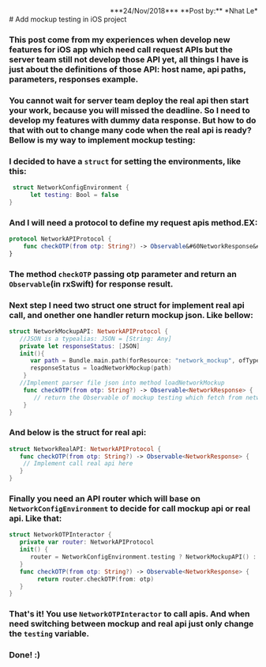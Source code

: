 <title>Document</title>
<div style="text-align: right"> 
***24/Nov/2018***
**Post by:** *Nhat Le*
</div>
# Add mockup testing in iOS project

### This post come from my experiences when develop new features for iOS app which need call request APIs but the server team still not develop those API yet, all things I have is just about the definitions of those API: host name, api paths, parameters, responses example.<br/>

### You cannot wait for server team deploy the real api then start your work, because you will missed the deadline. So I need to develop my features with dummy data response. But how to do that with out to change many code when the real api is ready? Bellow is my way to implement mockup testing:

### I decided to have a `struct` for setting the environments, like this:

```swift
 struct NetworkConfigEnvironment {
      let testing: Bool = false
}
```

### And I will need a protocol to define my request apis method.EX:

```swift
protocol NetworkAPIProtocol {
    func checkOTP(from otp: String?) -> Observable&#60NetworkResponse&#62
}
```

### The method `checkOTP` passing otp parameter and return an `Observable`(in rxSwift) for response result.

### Next step I need two struct one struct for implement real api call, and onether one handler return mockup json. Like bellow:

```swift
struct NetworkMockupAPI: NetworkAPIProtocol {
   //JSON is a typealias: JSON = [String: Any]
   private let responseStatus: [JSON]
   init(){
      var path = Bundle.main.path(forResource: "network_mockup", ofType: "json")
      responseStatus = loadNetworkMockup(path)
    }
   //Implement parser file json into method loadNetworkMockup
    func checkOTP(from otp: String?) -> Observable<NetworkResponse> {
       // return the Observable of mockup testing which fetch from network_mockup.json's file here
    }
}
```

### And below is the struct for real api:

```swift
struct NetworkRealAPI: NetworkAPIProtocol {
   func checkOTP(from otp: String?) -> Observable<NetworkResponse> {
    // Implement call real api here
   }
}
```

### Finally you need an API router which will base on `NetworkConfigEnvironment` to decide for call mockup api or real api. Like that:

```swift
struct NetworkOTPInteractor {
   private var router: NetworkAPIProtocol
   init() {
      router = NetworkConfigEnvironment.testing ? NetworkMockupAPI() : NetworkRealAPI()
   }
   func checkOTP(from otp: String?) -> Observable<NetworkResponse> {
        return router.checkOTP(from: otp)
   }
}
```

### That's it! You use `NetworkOTPInteractor` to call apis. And when need switching between mockup and real api just only change the `testing` variable.

### Done! :)
